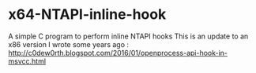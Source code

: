# x64-NTAPI-inline-hook
A simple C program to perform inline NTAPI hooks
This is an update to an x86 version I wrote some years ago :
http://c0dew0rth.blogspot.com/2016/01/openprocess-api-hook-in-msvcc.html
